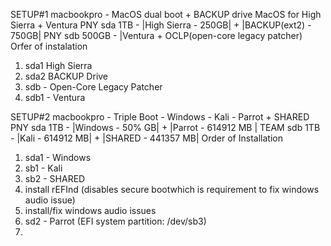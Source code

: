 SETUP#1 macbookpro - MacOS dual boot + BACKUP drive
MacOS for High Sierra + Ventura
PNY sda 1TB - |High Sierra - 250GB| + |BACKUP(ext2) - 750GB|
PNY sdb 500GB - |Ventura + OCLP(open-core legacy patcher)
Orfer of instalation
1. sda1 High Sierra
2. sda2 BACKUP Drive
3. sdb - Open-Core Legacy Patcher
4. sdb1 - Ventura 


SETUP#2 macbookpro - Triple Boot - Windows - Kali - Parrot + SHARED
PNY sda 1TB - |Windows - 50% GB| + |Parrot - 614912 MB |
TEAM sdb 1TB - |Kali - 614912 MB| + |SHARED - 441357 MB|
Order of Installation
1. sda1 - Windows
2. sb1 - Kali
3. sb2 - SHARED
4. install rEFInd (disables secure bootwhich is requirement to fix windows audio issue)
5. install/fix windows audio issues
6. sd2 - Parrot (EFI system partition: /dev/sb3)
7.  
